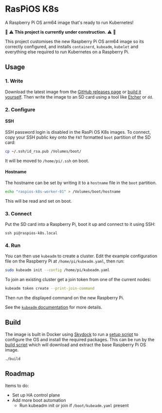 # RasPiOS K8s

A Raspberry Pi OS arm64 image that's ready to run Kubernetes!

:construction:
:warning:
**This project is currently under construction.**
:warning:
:construction:

This project customises the new Raspberry Pi OS arm64 image so its correctly 
configured, and installs `containerd`, `kubeadm`, `kubelet` and everything else
required to run Kubernetes on a Raspberry Pi.

## Usage

### 1. Write

Download the latest image from the [GitHub releases
page](https://github.com/wwwil/raspios-k8s/releases) or [build it
yourself](#Build). Then write the image to an SD card using a tool like
[Etcher](https://www.balena.io/etcher/) or `dd`.

### 2. Configure

#### SSH

SSH password login is disabled in the RasPi OS K8s images. To connect, copy your
SSH public key onto the `FAT` formatted `boot` partition of the SD card:

```bash
cp ~/.ssh/id_rsa.pub /Volumes/boot/
```

It will be moved to `/home/pi/.ssh` on boot.

#### Hostname

The hostname can be set by writing it to a `hostname` file in the `boot`
partition.

```bash
echo "raspios-k8s-worker-01" > /Volumes/boot/hostname
```

This will be read and set on boot.

### 3. Connect

Put the SD card into a Raspberry Pi, boot it up and connect to it using SSH:

```
ssh pi@raspios-k8s.local
```

### 4. Run

You can then use `kubeadm` to create a cluster. Edit the example configuration
file on the Raspberry Pi at `/home/pi/kubeadm.yaml`, then run:

```bash
sudo kubeadm init --config /home/pi/kubeadm.yaml
```

To join an existing cluster get a join token from one of the current nodes:

```bash
kubeadm token create --print-join-command
```

Then run the displayed command on the new Raspberry Pi.

See the [`kubeadm`
documentation](https://kubernetes.io/docs/reference/setup-tools/kubeadm/) for
more details.

## Build

The image is built in Docker using [Skydock](https://github.com/wwwil/skydock)
to run a [setup script](./setup.sh) to configure the OS and install the required
packages. This can be run by the [build script](./build.sh) which will download
and extract the base Raspberry Pi OS image.

```
./build
```

## Roadmap

Items to do:

- Set up HA control plane
- Add more boot automation
  - Run kubeadm init or join if `/boot/kubeadm.yaml` present
